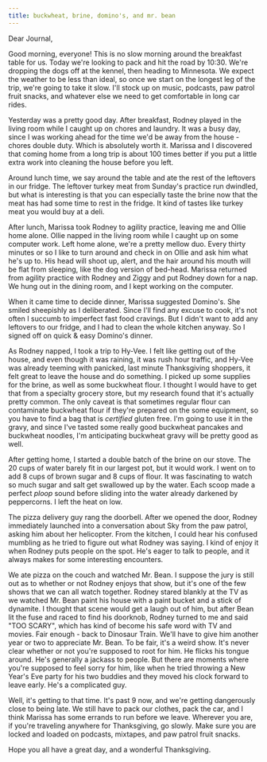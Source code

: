 ```yaml
---
title: buckwheat, brine, domino's, and mr. bean
---
```


Dear Journal,

Good morning, everyone! This is no slow morning around the breakfast
table for us. Today we're looking to pack and hit the road by 10:30.
We're dropping the dogs off at the kennel, then heading to Minnesota. We
expect the weather to be less than ideal, so once we start on the
longest leg of the trip, we're going to take it slow. I'll stock up on
music, podcasts, paw patrol fruit snacks, and whatever else we need to
get comfortable in long car rides.

Yesterday was a pretty good day. After breakfast, Rodney played in the
living room while I caught up on chores and laundry. It was a busy day,
since I was working ahead for the time we'd be away from the house -
chores double duty. Which is absolutely worth it. Marissa and I
discovered that coming home from a long trip is about 100 times better
if you put a little extra work into cleaning the house before you left.

Around lunch time, we say around the table and ate the rest of the
leftovers in our fridge. The leftover turkey meat from Sunday's practice
run dwindled, but what is interesting is that you can especially taste
the brine now that the meat has had some time to rest in the fridge. It
kind of tastes like turkey meat you would buy at a deli.

After lunch, Marissa took Rodney to agility practice, leaving me and
Ollie home alone. Ollie napped in the living room while I caught up on
some computer work. Left home alone, we're a pretty mellow duo. Every
thirty minutes or so I like to turn around and check in on Ollie and ask
him what he's up to. His head will shoot up, alert, and the hair around
his mouth will be flat from sleeping, like the dog version of bed-head.
Marissa returned from agility practice with Rodney and Ziggy and put
Rodney down for a nap. We hung out in the dining room, and I kept
working on the computer.

When it came time to decide dinner, Marissa suggested Domino's. She
smiled sheepishly as I deliberated. Since I'll find any excuse to cook,
it's not often I succumb to imperfect fast food cravings. But I didn't
want to add any leftovers to our fridge, and I had to clean the whole
kitchen anyway. So I signed off on quick & easy Domino's dinner.

As Rodney napped, I took a trip to Hy-Vee. I felt like getting out of
the house, and even though it was raining, it was rush hour traffic, and
Hy-Vee was already teeming with panicked, last minute Thanksgiving
shoppers, it felt great to leave the house and do something. I picked up
some supplies for the brine, as well as some buckwheat flour. I thought
I would have to get that from a specialty grocery store, but my research
found that it's actually pretty common. The only caveat is that
sometimes regular flour can contaminate buckwheat flour if they're
prepared on the some equipment, so you have to find a bag that is
*certified* gluten free. I'm going to use it in the gravy, and since
I've tasted some really good buckwheat pancakes and buckwheat noodles,
I'm anticipating buckwheat gravy will be pretty good as well.

After getting home, I started a double batch of the brine on our stove.
The 20 cups of water barely fit in our largest pot, but it would work. I
went on to add 8 cups of brown sugar and 8 cups of flour. It was
fascinating to watch so much sugar and salt get swallowed up by the
water. Each scoop made a perfect *ploop* sound before sliding into the
water already darkened by peppercorns. I left the heat on low.

The pizza delivery guy rang the doorbell. After we opened the door,
Rodney immediately launched into a conversation about Sky from the paw
patrol, asking him about her helicopter. From the kitchen, I could hear
his confused mumbling as he tried to figure out what Rodney was saying.
I kind of enjoy it when Rodney puts people on the spot. He's eager to
talk to people, and it always makes for some interesting encounters.

We ate pizza on the couch and watched Mr. Bean. I suppose the jury is
still out as to whether or not Rodney enjoys that show, but it's one of
the few shows that we can all watch together. Rodney stared blankly at
the TV as we watched Mr. Bean paint his house with a paint bucket and a
stick of dynamite. I thought that scene would get a laugh out of him,
but after Bean lit the fuse and raced to find his doorknob, Rodney
turned to me and said "TOO SCARY", which has kind of become his safe
word with TV and movies. Fair enough - back to Dinosaur Train. We'll
have to give him another year or two to appreciate Mr. Bean. To be fair,
it's a weird show. It's never clear whether or not you're supposed to
root for him. He flicks his tongue around. He's generally a jackass to
people. But there are moments where you're supposed to feel sorry for
him, like when he tried throwing a New Year's Eve party for his two
buddies and they moved his clock forward to leave early. He's a
complicated guy.

Well, it's getting to that time. It's past 9 now, and we're getting
dangerously close to being late. We still have to pack our clothes, pack
the car, and I think Marissa has some errands to run before we leave.
Wherever you are, if you're traveling anywhere for Thanksgiving, go
slowly. Make sure you are locked and loaded on podcasts, mixtapes, and
paw patrol fruit snacks.

Hope you all have a great day, and a wonderful Thanksgiving.

